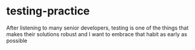# testing-practice
After listening to many senior developers, testing is one of the things that makes their solutions robust and I want to embrace that habit as early as possible
